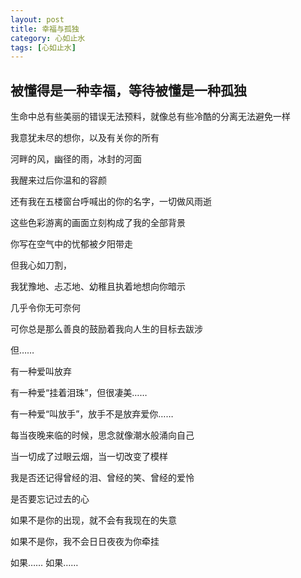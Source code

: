 ```yaml
---
layout: post
title: 幸福与孤独
category: 心如止水
tags: [心如止水]
---
```


## 被懂得是一种幸福，等待被懂是一种孤独

生命中总有些美丽的错误无法预料，就像总有些冷酷的分离无法避免一样

我意犹未尽的想你，以及有关你的所有

河畔的风，幽径的雨，冰封的河面

我醒来过后你温和的容颜

还有我在五楼窗台呼喊出的你的名字，一切做风雨逝

这些色彩游离的画面立刻构成了我的全部背景

你写在空气中的忧郁被夕阳带走

但我心如刀割，

我犹豫地、忐忑地、幼稚且执着地想向你暗示

几乎令你无可奈何

可你总是那么善良的鼓励着我向人生的目标去跋涉

但……

有一种爱叫放弃

有一种爱“挂着泪珠”，但很凄美……

有一种爱“叫放手”，放手不是放弃爱你……

每当夜晚来临的时候，思念就像潮水般涌向自己

当一切成了过眼云烟，当一切改变了模样

我是否还记得曾经的泪、曾经的笑、曾经的爱怜

是否要忘记过去的心

如果不是你的出现，就不会有我现在的失意

如果不是你，我不会日日夜夜为你牵挂

如果…… 如果……